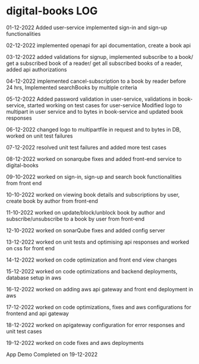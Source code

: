 # digital-books LOG

01-12-2022
Added user-service
  implemented sign-in and sign-up functionalities
 
02-12-2022
implemented openapi for api documentation, create a book api

03-12-2022
added validations for signup, implemented subscribe to a book/ get a subscribed book of a reader/ get all subscribed books of a reader, added api authorizations

04-12-2022
implemented cancel-subscription to a book by reader before 24 hrs, Implemented searchBooks by multiple criteria

05-12-2022
Added password validation in user-service, validations in book-service, started working on test cases for user-service
Modified logo to multipart in user service and to bytes in book-service and updated book responses

06-12-2022
changed logo to multipartfile in request and to bytes in DB, worked on unit test failures

07-12-2022
resolved unit test failures and added more test cases

08-12-2022
worked on sonarqube fixes and added front-end service to digital-books

09-10-2022
worked on sign-in, sign-up and search book functionalities from front end

10-10-2022
worked on viewing book details and subscriptions by user, create book by author from front-end

11-10-2022
worked on update/block/unblock book by author and subscribe/unsubscribe to a book by user from front-end

12-10-2022
worked on sonarQube fixes and added config server

13-12-2022
worked on unit tests and optimising api responses and worked on css for front end

14-12-2022
worked on code optimization and front end view changes

15-12-2022
worked on code optimizations and backend deployments, database setup in aws

16-12-2022
worked on adding aws api gateway and front end deployment in aws

17-12-2022
worked on code optimizations, fixes and aws configurations for frontend and api gateway

18-12-2022
worked on apigateway configuration for error responses and unit test cases

19-12-2022
worked on code fixes and aws deployments

App Demo Completed on 19-12-2022
